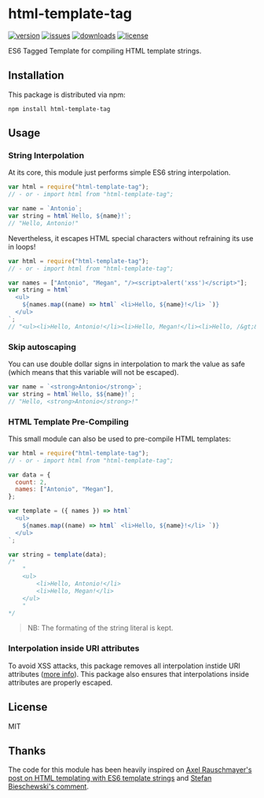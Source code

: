 # html-template-tag

[![version](https://img.shields.io/npm/v/html-template-tag.svg)](http://npm.im/html-template-tag)
[![issues](https://img.shields.io/github/issues-raw/antoniovdlc/html-template-tag.svg)](https://github.com/AntonioVdlC/html-template-tag/issues)
[![downloads](https://img.shields.io/npm/dt/html-template-tag.svg)](http://npm.im/html-template-tag)
[![license](https://img.shields.io/npm/l/html-template-tag.svg)](http://opensource.org/licenses/MIT)

ES6 Tagged Template for compiling HTML template strings.

## Installation

This package is distributed via npm:

```
npm install html-template-tag
```

## Usage

### String Interpolation

At its core, this module just performs simple ES6 string interpolation.

```javascript
var html = require("html-template-tag");
// - or - import html from "html-template-tag";

var name = `Antonio`;
var string = html`Hello, ${name}!`;
// "Hello, Antonio!"
```

Nevertheless, it escapes HTML special characters without refraining its use in loops!

```javascript
var html = require("html-template-tag");
// - or - import html from "html-template-tag";

var names = ["Antonio", "Megan", "/><script>alert('xss')</script>"];
var string = html`
  <ul>
    ${names.map((name) => html` <li>Hello, ${name}!</li> `)}
  </ul>
`;
// "<ul><li>Hello, Antonio!</li><li>Hello, Megan!</li><li>Hello, /&gt;&lt;script&gt;alert(&#39;xss&#39;)&lt;/script&gt;!</li></ul>"
```

### Skip autoscaping

You can use double dollar signs in interpolation to mark the value as safe (which means that this variable will not be escaped).

```javascript
var name = `<strong>Antonio</strong>`;
var string = html`Hello, $${name}!`;
// "Hello, <strong>Antonio</strong>!"
```

### HTML Template Pre-Compiling

This small module can also be used to pre-compile HTML templates:

```javascript
var html = require("html-template-tag");
// - or - import html from "html-template-tag";

var data = {
  count: 2,
  names: ["Antonio", "Megan"],
};

var template = ({ names }) => html`
  <ul>
    ${names.map((name) => html` <li>Hello, ${name}!</li> `)}
  </ul>
`;

var string = template(data);
/* 
	"
	<ul>
		<li>Hello, Antonio!</li>
		<li>Hello, Megan!</li>
	</ul>
	"
*/
```

> NB: The formating of the string literal is kept.

### Interpolation inside URI attributes

To avoid XSS attacks, this package removes all interpolation instide URI attributes ([more info](https://cheatsheetseries.owasp.org/cheatsheets/XSS_Filter_Evasion_Cheat_Sheet.html)). This package also ensures that interpolations inside attributes are properly escaped.

## License

MIT

## Thanks

The code for this module has been heavily inspired on [Axel Rauschmayer's post on HTML templating with ES6 template strings](http://www.2ality.com/2015/01/template-strings-html.html) and [Stefan Bieschewski's comment](http://www.2ality.com/2015/01/template-strings-html.html#comment-2078932192).
